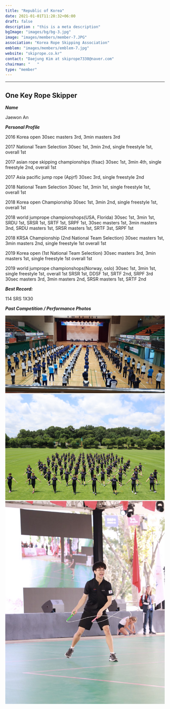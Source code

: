 ```yaml
---
title: "Republic of Korea"
date: 2021-01-01T11:28:32+06:00
draft: false
description : "this is a meta description"
bgImage: "images/bg/bg-3.jpg"
image: "images/members/member-7.JPG"
association: "Korea Rope Skipping Association"
emblem: "images/members/emblem-7.jpg"
website: "skiprope.co.kr"
contact: "Daejung Kim at skiprope7330@naver.com"
chairman: "   "
type: "member"
---
```



-----


## One Key Rope Skipper

***Name***

Jaewon An

***Personal Profile***

2016 Korea open
30sec masters 3rd, 3min masters 3rd

2017 National Team Selection
30sec 1st, 3min 2nd, single freestyle 1st, overall 1st

2017 asian rope skipping championships (fisac)
30sec 1st, 3min 4th, single freestyle 2nd, overall 1st

2017 Asia pacific jump rope (Apjrf)
30sec 3rd, single freestyle 2nd

2018 National Team Selection
30sec 1st, 3min 1st, single freestyle 1st, overall 1st

2018 Korea open Championship 
30sec 1st, 3min 2nd, single freestyle 1st, overall 1st

2018 world jumprope championshops(USA, Florida)
30sec 1st, 3min 1st, SRDU 1st, SRSR 1st, SRTF 1st, SRPF 1st,
30sec masters 1st, 3min masters 3nd, 
SRDU masters 1st, SRSR masters 1st, SRTF 3st, SRPF 1st

2018 KRSA Championship (2nd National Team Selection)
30sec masters 1st, 3min masters 2nd, single freestyle 1st
overall 1st

2019 Korea open (1st National Team Selection)
30sec masters 3rd, 3min masters 1st, single freestyle 1st
overall 1st

2019 world jumprope championshops(Norway, oslo)
30sec 1st, 3min 1st, single freestyle 1st, overall 1st
SRSR 1st, DDSF 1st, SRTF 2nd, SRPF 3rd
30sec masters 3rd, 3min masters 2nd,
SRSR masters 1st, SRTF 2nd

***Best Record:***

114 SRS 1X30 


***Past Competition / Performance Photos***


![images](../../images/members/member_7/1.jpg)
![images](../../images/members/member_7/2.jpg)
![images](../../images/members/member_7/3.jpg)

<!-- ***Past Competition / Performance Videos*** -->

<!-- * [**Past Competition / Performance Videos ----- 1**](../../videos/members/member_7-1.mp4) -->

